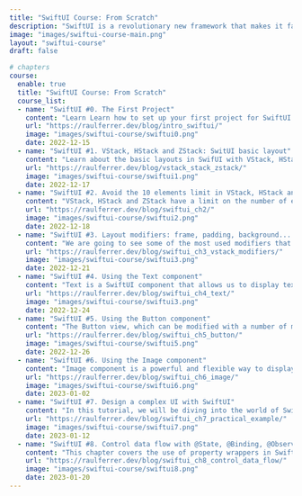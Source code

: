 ```yaml
---
title: "SwiftUI Course: From Scratch"
description: "SwiftUI is a revolutionary new framework that makes it faster and easier than ever to build beautiful, interactive user interfaces for your apps."
image: "images/swiftui-course-main.png"
layout: "swiftui-course"
draft: false

# chapters
course:
  enable: true
  title: "SwiftUI Course: From Scratch"
  course_list:
  - name: "SwiftUI #0. The First Project"
    content: "Learn Learn how to set up your first project for SwiftUI with Xcode."
    url: "https://raulferrer.dev/blog/intro_swiftui/"
    image: "images/swiftui-course/swiftui0.png"
    date: 2022-12-15
  - name: "SwiftUI #1. VStack, HStack and ZStack: SwitUI basic layout"
    content: "Learn about the basic layouts in SwifUI with VStack, HStack, ZStack and Spacer."
    url: "https://raulferrer.dev/blog/vstack_stack_zstack/"
    image: "images/swiftui-course/swiftui1.png"
    date: 2022-12-17
  - name: "SwiftUI #2. Avoid the 10 elements limit in VStack, HStack and Zstack"
    content: "VStack, HStack and ZStack have a limit on the number of elements they can contain: 10. Let's see how we can make these structures contain more than 10 elements."
    url: "https://raulferrer.dev/blog/swiftui_ch2/"
    image: "images/swiftui-course/swiftui2.png"
    date: 2022-12-18
  - name: "SwiftUI #3. Layout modifiers: frame, padding, background... and more"
    content: "We are going to see some of the most used modifiers that can be applied to a View in SwiftUI."
    url: "https://raulferrer.dev/blog/swiftui_ch3_vstack_modifiers/"
    image: "images/swiftui-course/swiftui3.png"
    date: 2022-12-21
  - name: "SwiftUI #4. Using the Text component"
    content: "Text is a SwiftUI component that allows us to display text on the screen. The different modifiers that we can apply to this component allow us to greatly customize it."
    url: "https://raulferrer.dev/blog/swiftui_ch4_text/"
    image: "images/swiftui-course/swiftui3.png"
    date: 2022-12-24
  - name: "SwiftUI #5. Using the Button component"
    content: "The Button view, which can be modified with a number of modifiers to change its appearance and behavior, is used in SwiftUI to build buttons."
    url: "https://raulferrer.dev/blog/swiftui_ch5_button/"
    image: "images/swiftui-course/swiftui5.png"
    date: 2022-12-26
  - name: "SwiftUI #6. Using the Image component"
    content: "Image component is a powerful and flexible way to display images in your app. You can use it to display images from your app bundle, from a remote URL, or from the user's photo library."
    url: "https://raulferrer.dev/blog/swiftui_ch6_image/"
    image: "images/swiftui-course/swiftui6.png"
    date: 2023-01-02
  - name: "SwiftUI #7. Design a complex UI with SwiftUI"
    content: "In this tutorial, we will be diving into the world of SwiftUI and creating a complex UI design. We will be covering various layout techniques that will help you take your app's design to the next level."
    url: "https://raulferrer.dev/blog/swiftui_ch7_practical_example/"
    image: "images/swiftui-course/swiftui7.png"
    date: 2023-01-12
  - name: "SwiftUI #8. Control data flow with @State, @Binding, @ObserverObject, and @Published"
    content: "This chapter covers the use of property wrappers in SwiftUI: @State, @Binding, @ObservedObject, and @Published. We will examine examples and use cases to understand how to effectively manage the state of views and objects, and create dynamic and reactive user interfaces."
    url: "https://raulferrer.dev/blog/swiftui_ch8_control_data_flow/"
    image: "images/swiftui-course/swiftui8.png"
    date: 2023-01-20
---
```

